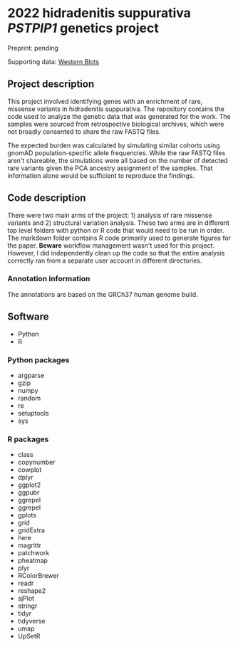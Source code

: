 # 2022 hidradenitis suppurativa *PSTPIP1* genetics project

Preprint: pending

Supporting data: [Western Blots](https://figshare.com/projects/2022_hidradenitis_suppurativa_PSTPIP1_missense_enrichment/139684)

## Project description
This project involved identifying genes with an enrichment of rare, missense variants in hidradenitis suppurativa. The repository contains the code used to analyze the genetic data that was generated for the work. The samples were sourced from retrospective biological archives, which were not broadly consented to share the raw FASTQ files.

The expected burden was calculated by simulating similar cohorts using gnomAD population-specific allele frequencies. While the raw FASTQ files aren't shareable, the simulations were all based on the number of detected rare variants given the PCA ancestry assignment of the samples. That information alone would be sufficient to reproduce the findings.

## Code description
There were two main arms of the project: 1) analysis of rare missense variants and 2) structural variation analysis. These two arms are in different top level folders with python or R code that would need to be run in order. The markdown folder contains R code primarily used to generate figures for the paper. **Beware** workflow management wasn't used for this project. However, I did independently clean up the code so that the entire analysis correctly ran from a separate user account in different directories.

### Annotation information
The annotations are based on the GRCh37 human genome build.

## Software
* Python
* R

### Python packages
* argparse
* gzip
* numpy
* random
* re
* setuptools
* sys

### R packages
* class
* copynumber
* cowplot
* dplyr
* ggplot2
* ggpubr
* ggrepel
* ggrepel
* gplots
* grid
* gridExtra
* here
* magrittr
* patchwork
* pheatmap
* plyr
* RColorBrewer
* readr
* reshape2
* sjPlot
* stringr
* tidyr
* tidyverse
* umap
* UpSetR
